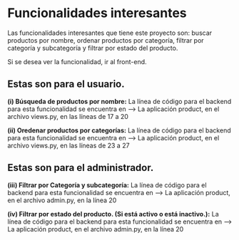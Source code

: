 # Funcionalidades interesantes

Las funcionalidades interesantes que tiene este proyecto son: buscar productos por nombre, ordenar productos por categoría, filtrar por categoría y subcategoría y filtrar por estado del producto.

Si se desea ver la funcionalidad, ir al front-end.

## Estas son para el usuario.

**(i) Búsqueda de productos por nombre:** La línea de código para el backend para esta funcionalidad se encuentra en --> La aplicación product, en el archivo views.py, en las líneas de 17 a 20

**(ii) Oredenar productos por categorías:** La línea de código para el backend para esta funcionalidad se encuentra en --> La aplicación product, en el archivo views.py, en las líneas de 23 a 27



## Estas son para el administrador.

**(iii) Filtrar por Categoría y subcategoría:** La línea de código para el backend para esta funcionalidad se encuentra en --> La aplicación product, en el archivo admin.py, en la línea 20


**(iv) Filtrar por estado del producto. (Si está activo o está inactivo.):** La línea de código para el backend para esta funcionalidad se encuentra en --> La aplicación product, en el archivo admin.py, en la línea 20